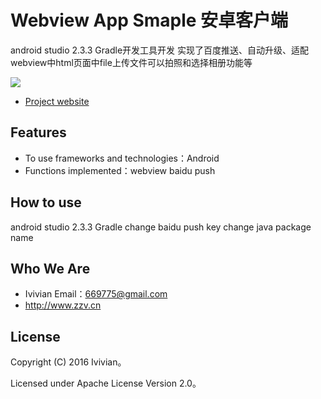 # Webview App Smaple 安卓客户端
android studio 2.3.3 Gradle开发工具开发
实现了百度推送、自动升级、适配webview中html页面中file上传文件可以拍照和选择相册功能等

<img src="https://raw.githubusercontent.com/ivivian/webviewapp/master/yqqwebview/res/drawable/splash_screen.jpg" />

* [Project website](https://github.com/ivivian/WebviewApp)

## Features

* To use frameworks and technologies：Android 
* Functions implemented：webview baidu push

## How to use
android studio 2.3.3 Gradle
change baidu push key 
change java package name


## Who We Are

* Ivivian  Email：669775@gmail.com
* http://www.zzv.cn

## License

Copyright (C) 2016 Ivivian。

Licensed under Apache License Version 2.0。
